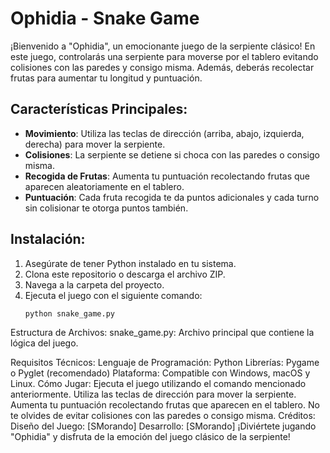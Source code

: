 # Ophidia - Snake Game

¡Bienvenido a "Ophidia", un emocionante juego de la serpiente clásico! En este juego, controlarás una serpiente para moverse por el tablero evitando colisiones con las paredes y consigo misma. Además, deberás recolectar frutas para aumentar tu longitud y puntuación.

## Características Principales:
- **Movimiento**: Utiliza las teclas de dirección (arriba, abajo, izquierda, derecha) para mover la serpiente.
- **Colisiones**: La serpiente se detiene si choca con las paredes o consigo misma.
- **Recogida de Frutas**: Aumenta tu puntuación recolectando frutas que aparecen aleatoriamente en el tablero.
- **Puntuación**: Cada fruta recogida te da puntos adicionales y cada turno sin colisionar te otorga puntos también.

## Instalación:
1. Asegúrate de tener Python instalado en tu sistema.
2. Clona este repositorio o descarga el archivo ZIP.
3. Navega a la carpeta del proyecto.
4. Ejecuta el juego con el siguiente comando:
   ```sh
   python snake_game.py
Estructura de Archivos:
snake_game.py: Archivo principal que contiene la lógica del juego.

Requisitos Técnicos:
Lenguaje de Programación: Python
Librerías: Pygame o Pyglet (recomendado)
Plataforma: Compatible con Windows, macOS y Linux.
Cómo Jugar:
Ejecuta el juego utilizando el comando mencionado anteriormente.
Utiliza las teclas de dirección para mover la serpiente.
Aumenta tu puntuación recolectando frutas que aparecen en el tablero.
No te olvides de evitar colisiones con las paredes o consigo misma.
Créditos:
Diseño del Juego: [SMorando]
Desarrollo: [SMorando]
¡Diviértete jugando "Ophidia" y disfruta de la emoción del juego clásico de la serpiente!
